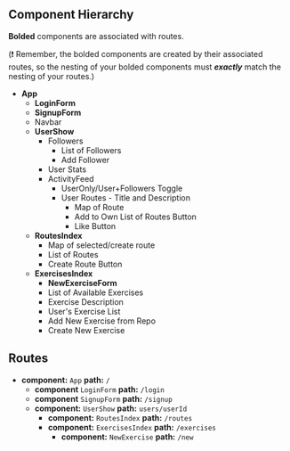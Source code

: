 ## Component Hierarchy

**Bolded** components are associated with routes.

(:exclamation: Remember, the bolded components are created by their
associated routes, so the nesting of your bolded components must
_**exactly**_ match the nesting of your routes.)

* **App**
  * **LoginForm**
  * **SignupForm**
  * Navbar
  * **UserShow**
    * Followers
      * List of Followers
      * Add Follower
    * User Stats
    * ActivityFeed
      * UserOnly/User+Followers Toggle
      * User Routes - Title and Description
        * Map of Route
        * Add to Own List of Routes Button
        * Like Button
  * **RoutesIndex**
    * Map of selected/create route
    * List of Routes
    * Create Route Button
  * **ExercisesIndex**
    * **NewExerciseForm**
    * List of Available Exercises
    * Exercise Description
    * User's Exercise List
    * Add New Exercise from Repo
    * Create New Exercise


## Routes

* **component:** `App` **path:** `/`
  * **component** `LoginForm` **path:** `/login`
  * **component** `SignupForm` **path:** `/signup`
  * **component:** `UserShow` **path:** `users/userId`
    * **component:** `RoutesIndex` **path:** `/routes`
    * **component:** `ExercisesIndex` **path:** `/exercises`
      * **component:** `NewExercise` **path:** `/new`
